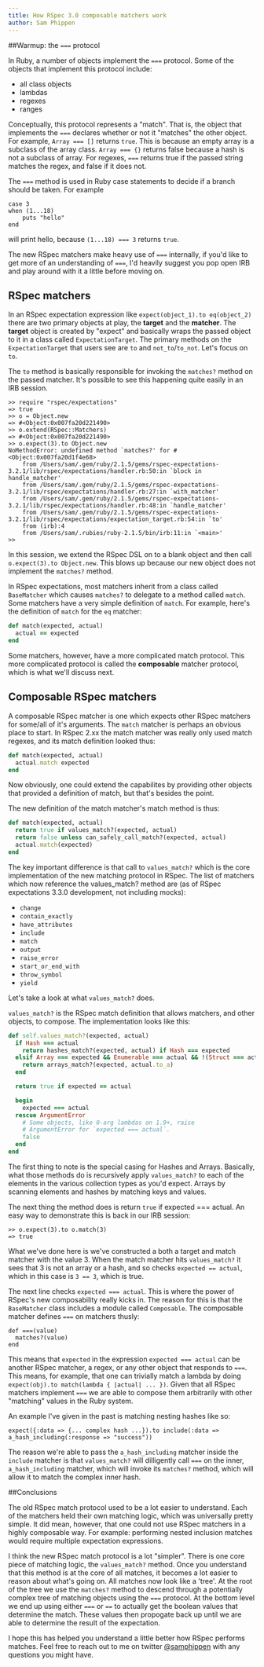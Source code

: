 ```yaml
---
title: How RSpec 3.0 composable matchers work
author: Sam Phippen
---
```


##Warmup: the `===` protocol

In Ruby, a number of objects implement the `===` protocol. Some of the objects
that implement this protocol include:

* all class objects
* lambdas
* regexes
* ranges

Conceptually, this protocol represents a "match". That is, the object that
implements the `===` declares whether or not it "matches" the other object.
For example, `Array === []` returns `true`. This is because an empty array is a
subclass of the array class. `Array === {}` returns false because a hash is not
a subclass of array. For regexes, `===` returns true if the passed string
matches the regex, and false if it does not.

The `===` method is used in Ruby case statements to decide if a branch should
be taken. For example

```
case 3
when (1...18)
    puts "hello"
end
```

will print hello, because `(1...18) === 3` returns `true`.

The new RSpec matchers make heavy use of `===` internally, if you'd like to get
more of an understanding of `===`, I'd heavily suggest you pop open IRB and
play around with it a little before moving on.

## RSpec matchers

In an RSpec expectation expression like `expect(object_1).to eq(object_2)`
there are two primary objects at play, the **target** and the **matcher**. The
**target** object is created by "expect" and basically wraps the passed object
to it in a class called `ExpectationTarget`. The primary methods on the
`ExpectationTarget` that users see are `to` and `not_to`/`to_not`. Let's focus
on `to`.

The `to` method is basically responsible for invoking the `matches?` method on the
passed matcher. It's possible to see this happening quite easily in an IRB session.

```
>> require "rspec/expectations"
=> true
>> o = Object.new
=> #<Object:0x007fa20d221490>
>> o.extend(RSpec::Matchers)
=> #<Object:0x007fa20d221490>
>> o.expect(3).to Object.new
NoMethodError: undefined method `matches?' for #<Object:0x007fa20d1f4e68>
    from /Users/sam/.gem/ruby/2.1.5/gems/rspec-expectations-3.2.1/lib/rspec/expectations/handler.rb:50:in `block in handle_matcher'
    from /Users/sam/.gem/ruby/2.1.5/gems/rspec-expectations-3.2.1/lib/rspec/expectations/handler.rb:27:in `with_matcher'
    from /Users/sam/.gem/ruby/2.1.5/gems/rspec-expectations-3.2.1/lib/rspec/expectations/handler.rb:48:in `handle_matcher'
    from /Users/sam/.gem/ruby/2.1.5/gems/rspec-expectations-3.2.1/lib/rspec/expectations/expectation_target.rb:54:in `to'
    from (irb):4
    from /Users/sam/.rubies/ruby-2.1.5/bin/irb:11:in `<main>'
>>
```

In this session, we extend the RSpec DSL on to a blank object and then call
`o.expect(3).to Object.new`. This blows up because our new object does not implement
the `matches?` method.

In RSpec expectations, most matchers inherit from a class called `BaseMatcher`
which causes `matches?` to delegate to a method called `match`. Some matchers have
a very simple definition of `match`. For example, here's the definition of `match`
for the `eq` matcher:

```ruby
def match(expected, actual)
  actual == expected
end
```

Some matchers, however, have a more complicated match protocol. This more complicated
protocol is called the **composable** matcher protocol, which is what we'll discuss next.

## Composable RSpec matchers

A composable RSpec matcher is one which expects other RSpec matchers for some/all of it's
arguments. The `match` matcher is perhaps an obvious place to start. In RSpec 2.xx the match
matcher was really only used match regexes, and its match definition looked thus:

```ruby
def match(expected, actual)
  actual.match expected
end
```

Now obviously, one could extend the capabilites by providing other objects that provided a
definition of match, but that's besides the point.

The new definition of the match matcher's match method is thus:

```ruby
def match(expected, actual)
  return true if values_match?(expected, actual)
  return false unless can_safely_call_match?(expected, actual)
  actual.match(expected)
end
```

The key important difference is that call to `values_match?` which is the core implementation
of the new matching protocol in RSpec. The list of matchers which now reference the values_match?
method are (as of RSpec expectations 3.3.0 development, not including mocks):

* `change`
* `contain_exactly`
* `have_attributes`
* `include`
* `match`
* `output`
* `raise_error`
* `start_or_end_with`
* `throw_symbol`
* `yield`

Let's take a look at what `values_match?` does.

`values_match?` is the RSpec match definition that allows matchers, and other objects, to compose.
The implementation looks like this:

```ruby
def self.values_match?(expected, actual)
  if Hash === actual
    return hashes_match?(expected, actual) if Hash === expected
  elsif Array === expected && Enumerable === actual && !(Struct === actual)
    return arrays_match?(expected, actual.to_a)
  end

  return true if expected == actual

  begin
    expected === actual
  rescue ArgumentError
    # Some objects, like 0-arg lambdas on 1.9+, raise
    # ArgumentError for `expected === actual`.
    false
  end
end
```

The first thing to note is the special casing for Hashes and Arrays. Basically,
what those methods do is recursively apply `values_match?` to each of the
elements in the various collection types as you'd expect. Arrays by scanning
elements and hashes by matching keys and values.

The next thing the method does is return `true` if expected === actual. An easy
way to demonstrate this is back in our IRB session:

```
>> o.expect(3).to o.match(3)
=> true
```

What we've done here is we've constructed a both a target and match matcher with the value 3.
When the match matcher hits `values_match?` it sees that 3 is not an array or a hash, and so
checks `expected == actual`, which in this case is `3 == 3`, which is true.

The next line checks `expected === actual`. This is where the power of RSpec's new composability
really kicks in. The reason for this is that the `BaseMatcher` class includes a module called
`Composable`. The composable matcher defines `===` on matchers thusly:

```rspec
def ===(value)
  matches?(value)
end
```

This means that `expected` in the expression `expected === actual` can be another RSpec matcher,
a regex, or any other object that responds to `===`. This means, for example, that one can trivially
match a lambda by doing `expect(obj).to match(lambda { |actual| ... })`. Given that all RSpec matchers
implement `===` we are able to compose them arbitrarily with other "matching" values in the Ruby system.

An example I've given in the past is matching nesting hashes like so:

```
expect({:data => {... complex hash ...}).to include(:data => a_hash_including(:response => "success"))
```

The reason we're able to pass the `a_hash_including` matcher inside the
`include` matcher is that `values_match?` will dilligently call `===` on the
inner, `a_hash_including` matcher, which will invoke its `matches?` method, which
will allow it to match the complex inner hash.


##Conclusions

The old RSpec match protocol used to be a lot easier to understand. Each of the
matchers held their own matching logic, which was universally pretty simple. It
did mean, however, that one could not use RSpec matchers in a highly composable
way. For example: performing nested inclusion matches would require multiple
expectation expressions.

I think the new RSpec match protocol is a lot "simpler". There is one core
piece of matching logic, the `values_match?` method. Once you understand that
this method is at the core of all matches, it becomes a lot easier to reason
about what's going on.  All matches now look like a 'tree'. At the root of the
tree we use the `matches?` method to descend through a potentially complex tree
of matching objects using the `===` protocol. At the bottom level we end up using
either `===` or `==` to actually get the boolean values that determine the match.
These values then propogate back up until we are able to determine the result of
the expectation.

I hope this has helped you understand a little better how RSpec performs
matches. Feel free to reach out to me on twitter
[@samphippen](http://twitter.com/samphippen) with any questions you might have.
